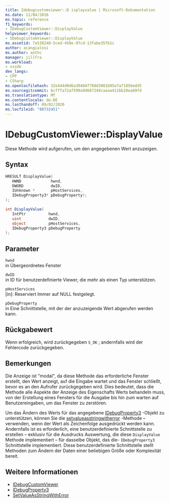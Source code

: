 ```yaml
---
title: Idebugcustomviewer::D isplayvalue | Microsoft-Dokumentation
ms.date: 11/04/2016
ms.topic: reference
f1_keywords:
- IDebugCustomViewer::DisplayValue
helpviewer_keywords:
- IDebugCustomViewer::DisplayValue
ms.assetid: 7a538248-5ced-450e-97cd-13fabe35fb1c
author: acangialosi
ms.author: anthc
manager: jillfra
ms.workload:
- vssdk
dev_langs:
- CPP
- CSharp
ms.openlocfilehash: 32e444d0d6a30484f708d3001b95e7a71856edd5
ms.sourcegitcommit: 6cfffa72af599a9d667249caaaa411bb28ea69fd
ms.translationtype: MT
ms.contentlocale: de-DE
ms.lasthandoff: 09/02/2020
ms.locfileid: "80732451"
---
```

# <a name="idebugcustomviewerdisplayvalue"></a>IDebugCustomViewer::DisplayValue
Diese Methode wird aufgerufen, um den angegebenen Wert anzuzeigen.

## <a name="syntax"></a>Syntax

```cpp
HRESULT DisplayValue(
   HWND             hwnd,
   DWORD            dwID,
   IUnknown *       pHostServices,
   IDebugProperty3* pDebugProperty);
);
```

```csharp
int DisplayValue(
   IntPtr          hwnd,
   uint            dwID,
   object          pHostServices,
   IDebugProperty3 pDebugProperty
);
```

## <a name="parameters"></a>Parameter
`hwnd`\
in Übergeordnetes Fenster

`dwID`\
in ID für benutzerdefinierte Viewer, die mehr als einen Typ unterstützen.

`pHostServices`\
[in]: Reserviert Immer auf NULL festgelegt.

`pDebugProperty`\
in Eine Schnittstelle, mit der der anzuzeigende Wert abgerufen werden kann.

## <a name="return-value"></a>Rückgabewert
 Wenn erfolgreich, wird zurückgegeben `S_OK` ; andernfalls wird der Fehlercode zurückgegeben.

## <a name="remarks"></a>Bemerkungen
 Die Anzeige ist "modal", da diese Methode das erforderliche Fenster erstellt, den Wert anzeigt, auf die Eingabe wartet und das Fenster schließt, bevor es an den Aufrufer zurückgegeben wird. Dies bedeutet, dass die Methode alle Aspekte der Anzeige des Eigenschafts Werts behandeln muss, von der Erstellung eines Fensters für die Ausgabe bis hin zum warten auf Benutzereingaben, um das Fenster zu zerstören.

 Um das Ändern des Werts für das angegebene [IDebugProperty3](../../../extensibility/debugger/reference/idebugproperty3.md) -Objekt zu unterstützen, können Sie die [setvalueasstringwitherror](../../../extensibility/debugger/reference/idebugproperty3-setvalueasstringwitherror.md) -Methode – verwenden, wenn der Wert als Zeichenfolge ausgedrückt werden kann. Andernfalls ist es erforderlich, eine benutzerdefinierte Schnittstelle zu erstellen – exklusiv für die Ausdrucks Auswertung, die diese `DisplayValue` Methode implementiert – für dasselbe Objekt, das die- `IDebugProperty3` Schnittstelle implementiert. Diese benutzerdefinierte Schnittstelle stellt Methoden zum Ändern der Daten einer beliebigen Größe oder Komplexität bereit.

## <a name="see-also"></a>Weitere Informationen
- [IDebugCustomViewer](../../../extensibility/debugger/reference/idebugcustomviewer.md)
- [IDebugProperty3](../../../extensibility/debugger/reference/idebugproperty3.md)
- [SetValueAsStringWithError](../../../extensibility/debugger/reference/idebugproperty3-setvalueasstringwitherror.md)
